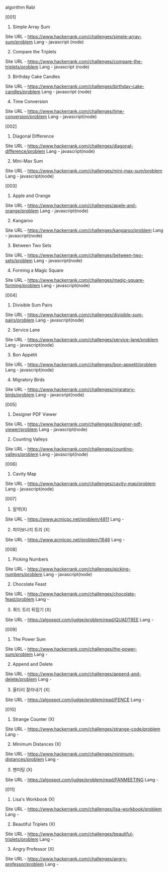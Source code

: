 algorithm Rabi 

[001] 

1. Simple Array Sum 

Site URL - https://www.hackerrank.com/challenges/simple-array-sum/problem 
Lang - javascript (node) 

2. Compare the Triplets 

Site URL - https://www.hackerrank.com/challenges/compare-the-triplets/problem 
Lang - javascript (node) 

3. Birthday Cake Candles 

Site URL - https://www.hackerrank.com/challenges/birthday-cake-candles/problem 
Lang - javascript (node) 

4. Time Conversion 

Site URL - https://www.hackerrank.com/challenges/time-conversion/problem 
Lang - javascript(node) 



[002] 

1. Diagonal Difference 

Site URL - https://www.hackerrank.com/challenges/diagonal-difference/problem 
Lang - javascript(node) 

2. Mini-Max Sum 

Site URL - https://www.hackerrank.com/challenges/mini-max-sum/problem 
Lang - javascript(node) 



[003] 

1. Apple and Orange 

Site URL - https://www.hackerrank.com/challenges/apple-and-orange/problem 
Lang - javascript(node)

2. Kangaroo 

Site URL - https://www.hackerrank.com/challenges/kangaroo/problem 
Lang - javascript(node)

3. Between Two Sets 

Site URL - https://www.hackerrank.com/challenges/between-two-sets/problem 
Lang - javascript(node)

4. Forming a Magic Square

Site URL - https://www.hackerrank.com/challenges/magic-square-forming/problem 
Lang - javascript(node)



[004] 

1. Divisible Sum Pairs 

Site URL - https://www.hackerrank.com/challenges/divisible-sum-pairs/problem 
Lang - javascript(node) 

2. Service Lane 

Site URL - https://www.hackerrank.com/challenges/service-lane/problem 
Lang - javascript(node) 

3. Bon Appétit 

Site URL - https://www.hackerrank.com/challenges/bon-appetit/problem 
Lang - javascript(node)

4. Migratory Birds 

Site URL - https://www.hackerrank.com/challenges/migratory-birds/problem 
Lang - javacsript(node) 



[005] 

1. Designer PDF Viewer 

Site URL - https://www.hackerrank.com/challenges/designer-pdf-viewer/problem 
Lang - javascript(node) 

2. Counting Valleys 

Site URL - https://www.hackerrank.com/challenges/counting-valleys/problem 
Lang - javascript(node) 



[006] 

1. Cavity Map 

Site URL - https://www.hackerrank.com/challenges/cavity-map/problem 
Lang - javascript(node) 



[007] 

1. 알약(X) 

Site URL - https://www.acmicpc.net/problem/4811 
Lang - 

2. 피이보나치 트리 (X) 

Site URL - https://www.acmicpc.net/problem/1646 
Lang - 



[008] 

1. Picking Numbers 

Site URL - https://www.hackerrank.com/challenges/picking-numbers/problem 
Lang - javascript(node) 

2. Chocolate Feast 

Site URL - https://www.hackerrank.com/challenges/chocolate-feast/problem 
Lang - 

3. 쿼드 트리 뒤집기 (X)

Site URL - https://algospot.com/judge/problem/read/QUADTREE 
Lang - 



[009] 

1. The Power Sum 

Site URL - https://www.hackerrank.com/challenges/the-power-sum/problem 
Lang - 

2. Append and Delete  

Site URL - https://www.hackerrank.com/challenges/append-and-delete/problem 
Lang - 

3. 울타리 잘라내기 (X) 

Site URL - https://algospot.com/judge/problem/read/FENCE 
Lang - 



[010] 

1. Strange Counter (X) 

Site URL - https://www.hackerrank.com/challenges/strange-code/problem 
Lang - 

2. Minimum Distances (X) 

Site URL - https://www.hackerrank.com/challenges/minimum-distances/problem 
Lang - 

3. 팬미팅 (X) 

Site URL - https://algospot.com/judge/problem/read/FANMEETING 
Lang - 



[011] 

1. Lisa's Workbook (X) 

Site URL - https://www.hackerrank.com/challenges/lisa-workbook/problem 
Lang - 

2. Beautiful Triplets (X) 

Site URL - https://www.hackerrank.com/challenges/beautiful-triplets/problem 
Lang - 

3. Angry Professor (X) 

Site URL - https://www.hackerrank.com/challenges/angry-professor/problem 
Lang - 
